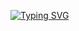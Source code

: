 [![Typing SVG](https://readme-typing-svg.demolab.com?font=Roboto&weight=500&size=45&duration=3000&pause=1000&center=true&vCenter=true&random=false&width=800&height=100&lines=Hi+there%2C+I'm+Prince%F0%9F%A4%B4;and+I'm+a+Data+Person%F0%9F%91%A8%E2%80%8D%F0%9F%92%BB)](https://git.io/typing-svg)


<!--
**pk-aduyaw/pk-aduyaw** is a ✨ _special_ ✨ repository because its `README.md` (this file) appears on your GitHub profile.

Here are some ideas to get you started:

- 🔭 I’m currently working on ...
- 🌱 I’m currently learning ...
- 👯 I’m looking to collaborate on ...
- 🤔 I’m looking for help with ...
- 💬 Ask me about ...
- 📫 How to reach me: ...
- 😄 Pronouns: ...
- ⚡ Fun fact: ...
-->
